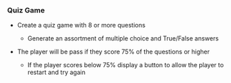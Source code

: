 ### Quiz Game

- Create a quiz game with 8 or more questions
  - Generate an assortment of multiple choice and True/False answers
  
- The player will be pass if they score 75% of the questions or higher
  - If the player scores below 75% display a button
    to allow the player to restart and try again